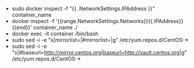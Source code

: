 * sudo docker inspect -f "{{ .NetworkSettings.IPAddress }}" container_name
* docker inspect -f '{{range.NetworkSettings.Networks}}{{.IPAddress}}{{end}}' container_name ./
* docker exec -it container /bin/bash
* sudo sed -i -e "s|mirrorlist=|#mirrorlist=|g" /etc/yum.repos.d/CentOS-*
* sudo sed -i -e "s|#baseurl=http://mirror.centos.org|baseurl=http://vault.centos.org|g" /etc/yum.repos.d/CentOS-*
